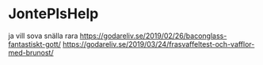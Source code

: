 # JontePlsHelp
ja vill sova snälla rara
https://godareliv.se/2019/02/26/baconglass-fantastiskt-gott/
https://godareliv.se/2019/03/24/frasvaffeltest-och-vafflor-med-brunost/
